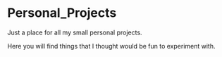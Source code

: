 # Personal_Projects
Just a place for all my small personal projects.

Here you will find things that I thought would be fun to experiment with.
